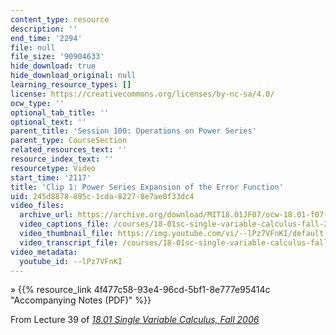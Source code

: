 ```yaml
---
content_type: resource
description: ''
end_time: '2294'
file: null
file_size: '90904633'
hide_download: true
hide_download_original: null
learning_resource_types: []
license: https://creativecommons.org/licenses/by-nc-sa/4.0/
ocw_type: ''
optional_tab_title: ''
optional_text: ''
parent_title: 'Session 100: Operations on Power Series'
parent_type: CourseSection
related_resources_text: ''
resource_index_text: ''
resourcetype: Video
start_time: '2117'
title: 'Clip 1: Power Series Expansion of the Error Function'
uid: 245d8878-895c-1cda-8227-8e7ae0f33dc4
video_files:
  archive_url: https://archive.org/download/MIT18.01JF07/ocw-18.01-f07-lec39_300k.mp4
  video_captions_file: /courses/18-01sc-single-variable-calculus-fall-2010/ed6ffbeaa9bc557ca195153af60fabdb_--lPz7VFnKI.vtt
  video_thumbnail_file: https://img.youtube.com/vi/--lPz7VFnKI/default.jpg
  video_transcript_file: /courses/18-01sc-single-variable-calculus-fall-2010/07033e5dd4789f82df3cc729d1292341_--lPz7VFnKI.pdf
video_metadata:
  youtube_id: --lPz7VFnKI
---
```


» {{% resource_link 4f477c58-93e4-96cd-5bf1-8e777e95414c "Accompanying Notes (PDF)" %}}

From Lecture 39 of [_18.01 Single Variable Calculus, Fall 2006_](/courses/18-01-single-variable-calculus-fall-2006/video_galleries/video-lectures)

